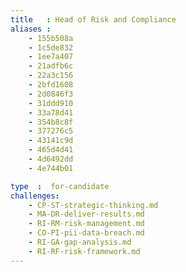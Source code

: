 ```yaml
---
title   : Head of Risk and Compliance
aliases : 
    - 155b508a
    - 1c5de832
    - 1ee7a407    
    - 21adfb6c
    - 22a3c156
    - 2bfd1608
    - 2d0846f3
    - 31ddd910
    - 33a78d41
    - 354b8c8f
    - 377276c5
    - 43141c9d
    - 465d4d41
    - 4d6492dd
    - 4e744b01

type  :  for-candidate
challenges:
    - CP-ST-strategic-thinking.md
    - MA-DR-deliver-results.md
    - RI-RM-risk-management.md
    - CO-PI-pii-data-breach.md
    - RI-GA-gap-analysis.md
    - RI-RF-risk-framework.md
---
```

